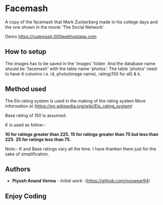 # Facemash

A copy of the facemash that Mark Zuckerberg made in his college days and the one shown in the movie
'The Social Network'.

Demo https://cutemash.000webhostapp.com

## How to setup

The images has to be saved in the 'images' folder. 
And the database name should be 'facemash' with the table name 'photos'.
The table 'photos' need to have 4 columns i.e. id, photo(image name), rating(150 for all) & k.



## Method used

The Elo rating system is used in the making of the rating system 
More information at (https://en.wikipedia.org/wiki/Elo_rating_system)

Base rating of 150 is assumed.

K is used as follow:-

**10 for ratings greater than 225.**
**15 for ratings greater than 75 but less than 225.**
**25 for ratings less than 75.**

Note:- K and Base ratings vary all the time. I have thanken them just for the sake of simplification.



## Authors

* **Piyush Anand Verma** - *Initial work* -(https://github.com/noswear94)


## Enjoy Coding


